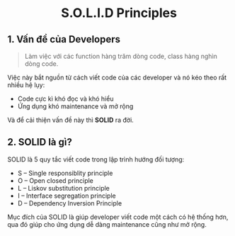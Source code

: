 <h1 align="center">S.O.L.I.D Principles</h1>

## 1. Vấn đề của Developers

> Làm việc với các function hàng trăm dòng code, class hàng nghìn dòng code.

Việc này bắt nguồn từ cách viết code của các developer và nó kéo theo rất nhiều hệ lụy:

- Code cực kì khó đọc và khó hiểu
- Ứng dụng khó maintenance và mở rộng

Và để cải thiện vấn đề này thì **SOLID** ra đời.

## 2. SOLID là gì?

SOLID là 5 quy tắc viết code trong lập trình hướng đối tượng:

- S – Single responsiblity principle
- O – Open closed principle
- L – Liskov substitution principle
- I – Interface segregation principle
- D – Dependency Inversion Principle

Mục đích của SOLID là giúp developer viết code một cách có hệ thống hơn, qua đó giúp cho ứng dụng dễ dàng maintenance cũng như mở rộng.


